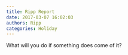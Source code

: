 ```yaml
---
title: Ripp Report
date: 2017-03-07 16:02:03
authors: Ripp
categories: Holiday
---
```


 What will you do if something does come of it?